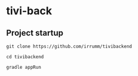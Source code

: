 # tivi-back

## Project startup
`git clone https://github.com/irrumm/tivibackend`

`cd tivibackend`

`gradle appRun`